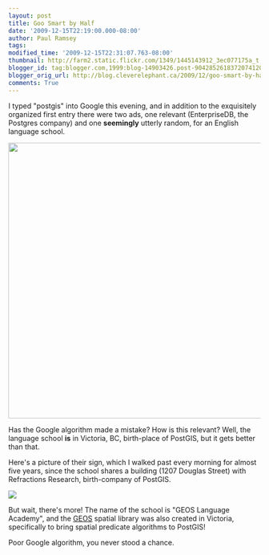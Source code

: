 ```yaml
---
layout: post
title: Goo Smart by Half
date: '2009-12-15T22:19:00.000-08:00'
author: Paul Ramsey
tags: 
modified_time: '2009-12-15T22:31:07.763-08:00'
thumbnail: http://farm2.static.flickr.com/1349/1445143912_3ec077175a_t.jpg
blogger_id: tag:blogger.com,1999:blog-14903426.post-9042852618372074120
blogger_orig_url: http://blog.cleverelephant.ca/2009/12/goo-smart-by-half.html
comments: True
---
```


I typed "postgis" into Google this evening, and in addition to the exquisitely organized first entry there were two ads, one relevant (EnterpriseDB, the Postgres company) and one **seemingly** utterly random, for an English language school.

<img src="http://farm3.static.flickr.com/2778/4189734356_9a8be3d771_o.gif" width="550">

Has the Google algorithm made a mistake? How is this relevant? Well, the language school **is** in Victoria, BC, birth-place of PostGIS, but it gets better than that.

Here's a picture of their sign, which I walked past every morning for almost five years, since the school shares a building (1207 Douglas Street) with Refractions Research, birth-company of PostGIS.

<img src="http://farm2.static.flickr.com/1349/1445143912_3ec077175a_m.jpg">

But wait, there's more! The name of the school is "GEOS Language Academy", and the [GEOS](http://trac.osgeo.org/geos) spatial library was also created in Victoria, specifically to bring spatial predicate algorithms to PostGIS!

Poor Google algorithm, you never stood a chance.

